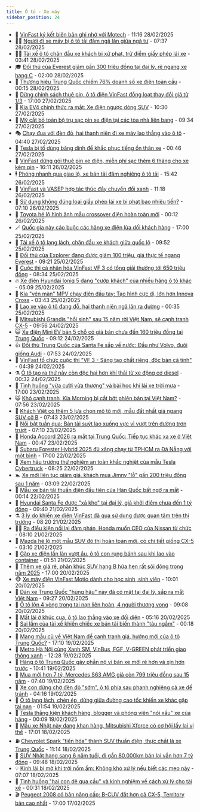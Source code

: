 ```yaml
---
title: Ô tô - Xe máy
sidebar_position: 24
---
```


<!-- dantri-o-to-xe-may:START -->
- 🤡 [VinFast ký kết biên bản ghi nhớ với Motech](https://dantri.com.vn/o-to-xe-may/vinfast-ky-ket-bien-ban-ghi-nho-voi-motech-20250228175056266.htm) - 11:16 28/02/2025
- 🧑‍💻 [Người đi xe máy bị ô tô tải đâm ngã lăn giữa ngã tư](https://dantri.com.vn/o-to-xe-may/nguoi-di-xe-may-bi-o-to-tai-dam-nga-lan-giua-nga-tu-20250228121343859.htm) - 07:37 28/02/2025
- 🧑‍💻 [Tài xế ô tô chặn đầu xe khách bị xử phạt, trừ điểm giấy phép lái xe](https://dantri.com.vn/o-to-xe-may/tai-xe-o-to-chan-dau-xe-khach-bi-xu-phat-tru-diem-giay-phep-lai-xe-20250228095125240.htm) - 03:41 28/02/2025
- 🎓 [Đối thủ của Everest giảm gần 300 triệu đồng tại đại lý, rẻ ngang xe hạng C](https://dantri.com.vn/o-to-xe-may/doi-thu-cua-everest-giam-gan-300-trieu-dong-tai-dai-ly-re-ngang-xe-hang-c-20250226142444885.htm) - 02:00 28/02/2025
- 🌊 [Thương hiệu Trung Quốc chiếm 76% doanh số xe điện toàn cầu](https://dantri.com.vn/o-to-xe-may/thuong-hieu-trung-quoc-chiem-76-doanh-so-xe-dien-toan-cau-20250227232951721.htm) - 00:15 28/02/2025
- 🥷 [Dừng chính sách thuê pin, ô tô điện VinFast đồng loạt thay đổi giá từ 1/3](https://dantri.com.vn/o-to-xe-may/dung-chinh-sach-thue-pin-o-to-dien-vinfast-dong-loat-thay-doi-gia-tu-13-20250227153937075.htm) - 17:00 27/02/2025
- 🤩 [Kia EV4 chính thức ra mắt: Xe điện ngược dòng SUV](https://dantri.com.vn/o-to-xe-may/kia-ev4-chinh-thuc-ra-mat-xe-dien-nguoc-dong-suv-20250227163055333.htm) - 10:30 27/02/2025
- 🫶 [Mỹ cắt bỏ toàn bộ trụ sạc pin xe điện tại các tòa nhà liên bang](https://dantri.com.vn/o-to-xe-may/my-cat-bo-toan-bo-tru-sac-pin-xe-dien-tai-cac-toa-nha-lien-bang-20250227150720665.htm) - 09:34 27/02/2025
- 🎭 [Chạy đua với đèn đỏ, hai thanh niên đi xe máy lao thẳng vào ô tô](https://dantri.com.vn/o-to-xe-may/chay-dua-voi-den-do-hai-thanh-nien-di-xe-may-lao-thang-vao-o-to-20250227113008260.htm) - 04:40 27/02/2025
- 🌁 [Tesla bị tố dùng băng dính để khắc phục tiếng ồn thân xe](https://dantri.com.vn/o-to-xe-may/tesla-bi-to-dung-bang-dinh-de-khac-phuc-tieng-on-than-xe-20250226231331261.htm) - 00:46 27/02/2025
- 🦩 [VinFast dừng gói thuê pin xe điện, miễn phí sạc thêm 6 tháng cho xe kèm pin](https://dantri.com.vn/o-to-xe-may/vinfast-dung-goi-thue-pin-xe-dien-mien-phi-sac-them-6-thang-cho-xe-kem-pin-20250226231109137.htm) - 16:11 26/02/2025
- 🕴 [Phóng nhanh qua giao lộ, xe bán tải đâm nghiêng ô tô tải](https://dantri.com.vn/o-to-xe-may/phong-nhanh-qua-giao-lo-xe-ban-tai-dam-nghieng-o-to-tai-20250226160703789.htm) - 15:42 26/02/2025
- 🎡 [VinFast và VASEP hợp tác thúc đẩy chuyển đổi xanh](https://dantri.com.vn/o-to-xe-may/vinfast-va-vasep-hop-tac-thuc-day-chuyen-doi-xanh-20250226175501349.htm) - 11:18 26/02/2025
- 📝 [Sử dụng không đúng loại giấy phép lái xe bị phạt bao nhiêu tiền?](https://dantri.com.vn/o-to-xe-may/su-dung-khong-dung-loai-giay-phep-lai-xe-bi-phat-bao-nhieu-tien-20250226113538038.htm) - 07:10 26/02/2025
- 🧐 [Toyota hé lộ hình ảnh mẫu crossover điện hoàn toàn mới](https://dantri.com.vn/o-to-xe-may/toyota-he-lo-hinh-anh-mau-crossover-dien-hoan-toan-moi-20250225232140062.htm) - 00:12 26/02/2025
- 🪄 [Quốc gia này cáo buộc các hãng xe điện lừa dối khách hàng](https://dantri.com.vn/o-to-xe-may/quoc-gia-nay-cao-buoc-cac-hang-xe-dien-lua-doi-khach-hang-20250225145728444.htm) - 17:00 25/02/2025
- 🧰 [Tài xế ô tô lạng lách, chặn đầu xe khách giữa quốc lộ](https://dantri.com.vn/o-to-xe-may/tai-xe-o-to-lang-lach-chan-dau-xe-khach-giua-quoc-lo-20250225163133059.htm) - 09:52 25/02/2025
- 🚀 [Đối thủ của Explorer đang được giảm 100 triệu, giá thực tế ngang Everest](https://dantri.com.vn/o-to-xe-may/doi-thu-cua-explorer-dang-duoc-giam-100-trieu-gia-thuc-te-ngang-everest-20250225114440279.htm) - 09:21 25/02/2025
- 💪 [Cuộc thi cá nhân hóa VinFast VF 3 có tổng giải thưởng tới 650 triệu đồng](https://dantri.com.vn/o-to-xe-may/cuoc-thi-ca-nhan-hoa-vinfast-vf-3-co-tong-giai-thuong-toi-650-trieu-dong-20250225152421613.htm) - 08:34 25/02/2025
- 🔥 [Xe điện Hyundai Ioniq 5 đang &quot;cướp khách&quot; của nhiều hãng ô tô khác](https://dantri.com.vn/o-to-xe-may/xe-dien-hyundai-ioniq-5-dang-cuop-khach-cua-nhieu-hang-o-to-khac-20250225115157176.htm) - 05:09 25/02/2025
- 🐲 [Kia &quot;vén màn&quot; MPV chạy điện đầu tay: Tạo hình cực dị, lớn hơn Innova Cross](https://dantri.com.vn/o-to-xe-may/kia-ven-man-mpv-chay-dien-dau-tay-tao-hinh-cuc-di-lon-hon-innova-cross-20250225103421927.htm) - 03:43 25/02/2025
- 🌋 [Lao xe vào ô tô đang đỗ, hai thanh niên ngã lăn ra đường](https://dantri.com.vn/o-to-xe-may/lao-xe-vao-o-to-dang-do-hai-thanh-nien-nga-lan-ra-duong-20250225002534671.htm) - 00:35 25/02/2025
- 🤩 [Mitsubishi Grandis &quot;hồi sinh&quot; sau 15 năm rời Việt Nam, sẽ cạnh tranh CX-5](https://dantri.com.vn/o-to-xe-may/mitsubishi-grandis-hoi-sinh-sau-15-nam-roi-viet-nam-se-canh-tranh-cx-5-20250224165333750.htm) - 09:56 24/02/2025
- 😺 [Xe điện Mini EV bản 5 chỗ có giá bán chưa đến 160 triệu đồng tại Trung Quốc](https://dantri.com.vn/o-to-xe-may/xe-dien-mini-ev-ban-5-cho-co-gia-ban-chua-den-160-trieu-dong-tai-trung-quoc-20250224120754951.htm) - 09:12 24/02/2025
- 👍 [Đối thủ Trung Quốc của Santa Fe sắp về nước: Đầu như Volvo, đuôi giống Audi](https://dantri.com.vn/o-to-xe-may/doi-thu-trung-quoc-cua-santa-fe-sap-ve-nuoc-dau-nhu-volvo-duoi-giong-audi-20250224054443592.htm) - 07:53 24/02/2025
- 🎃 [VinFast tổ chức cuộc thi &quot;VF 3 - Sáng tạo chất riêng, độc bản cá tính&quot;](https://dantri.com.vn/o-to-xe-may/vinfast-to-chuc-cuoc-thi-vf-3-sang-tao-chat-rieng-doc-ban-ca-tinh-20250224113314367.htm) - 04:39 24/02/2025
- ⚗️ [Ô tô tạo ra thứ này còn độc hại hơn khí thải từ xe động cơ diesel](https://dantri.com.vn/o-to-xe-may/o-to-tao-ra-thu-nay-con-doc-hai-hon-khi-thai-tu-xe-dong-co-diesel-20250223170130319.htm) - 00:32 24/02/2025
- 🦄 [Tình huống &quot;vừa cười vừa thương&quot; và bài học khi lái xe trời mưa](https://dantri.com.vn/o-to-xe-may/tinh-huong-vua-cuoi-vua-thuong-va-bai-hoc-khi-lai-xe-troi-mua-20250223205016245.htm) - 17:00 23/02/2025
- 😺 [Khó cạnh tranh, Kia Morning bị cắt bớt phiên bản tại Việt Nam?](https://dantri.com.vn/o-to-xe-may/kho-canh-tranh-kia-morning-bi-cat-bot-phien-ban-tai-viet-nam-20250223123655838.htm) - 07:56 23/02/2025
- 💼 [Khách Việt có thêm 5 lựa chọn mô tô mới, mẫu đắt nhất giá ngang SUV cỡ B](https://dantri.com.vn/o-to-xe-may/khach-viet-co-them-5-lua-chon-mo-to-moi-mau-dat-nhat-gia-ngang-suv-co-b-20250223011738445.htm) - 07:43 23/02/2025
- 💃 [Nổi bật tuần qua: Bán tải suýt lao xuống vực vì vượt trên đường trơn trượt](https://dantri.com.vn/o-to-xe-may/noi-bat-tuan-qua-ban-tai-suyt-lao-xuong-vuc-vi-vuot-tren-duong-tron-truot-20250223140844788.htm) - 07:10 23/02/2025
- 🚀 [Honda Accord 2026 ra mắt tại Trung Quốc: Tiếp tục khác xa xe ở Việt Nam](https://dantri.com.vn/o-to-xe-may/honda-accord-2026-ra-mat-tai-trung-quoc-tiep-tuc-khac-xa-xe-o-viet-nam-20250223012020639.htm) - 00:47 23/02/2025
- 🤩 [Subaru Forester Hybrid 2025 đủ xăng chạy từ TPHCM ra Đà Nẵng với một bình](https://dantri.com.vn/o-to-xe-may/subaru-forester-hybrid-2025-du-xang-chay-tu-tphcm-ra-da-nang-voi-mot-binh-20250222234126381.htm) - 17:00 22/02/2025
- 💪 [Xem hậu trường thử nghiệm an toàn khắc nghiệt của mẫu Tesla Cybertruck](https://dantri.com.vn/o-to-xe-may/xem-hau-truong-thu-nghiem-an-toan-khac-nghiet-cua-mau-tesla-cybertruck-20250222140914899.htm) - 08:25 22/02/2025
- 🏊 [Xe mới liên tục giảm giá, khách mua Jimny &quot;lỗ&quot; gần 200 triệu đồng sau 1 năm](https://dantri.com.vn/o-to-xe-may/xe-moi-lien-tuc-giam-gia-khach-mua-jimny-lo-gan-200-trieu-dong-sau-1-nam-20250222014654068.htm) - 03:09 22/02/2025
- 💄 [Mẫu xe bán tải thuần điện đầu tiên của Hàn Quốc bất ngờ ra mắt](https://dantri.com.vn/o-to-xe-may/mau-xe-ban-tai-thuan-dien-dau-tien-cua-han-quoc-bat-ngo-ra-mat-20250222004809995.htm) - 00:14 22/02/2025
- 👺 [Hyundai Santa Fe được &quot;xả kho&quot; tại đại lý, giá khởi điểm chưa đến 1 tỷ đồng](https://dantri.com.vn/o-to-xe-may/hyundai-santa-fe-duoc-xa-kho-tai-dai-ly-gia-khoi-diem-chua-den-1-ty-dong-20250221130834999.htm) - 09:40 21/02/2025
- ⚗️ [3 lý do khiến xe điện VinFast đã qua sử dụng được quan tâm trên thị trường](https://dantri.com.vn/o-to-xe-may/3-ly-do-khien-xe-dien-vinfast-da-qua-su-dung-duoc-quan-tam-tren-thi-truong-20250221145925752.htm) - 08:20 21/02/2025
- 🧑‍🏫 [Ra điều kiện nối lại đàm phán, Honda muốn CEO của Nissan từ chức](https://dantri.com.vn/o-to-xe-may/ra-dieu-kien-noi-lai-dam-phan-honda-muon-ceo-cua-nissan-tu-chuc-20250221115041279.htm) - 08:10 21/02/2025
- 🦒 [Mazda hé lộ một mẫu SUV đô thị hoàn toàn mới, có chi tiết giống CX-5](https://dantri.com.vn/o-to-xe-may/mazda-he-lo-mot-mau-suv-do-thi-hoan-toan-moi-co-chi-tiet-giong-cx-5-20250220232417917.htm) - 03:10 21/02/2025
- 🐘 [Gặp xe điện lấn làn vượt ẩu, ô tô con rụng bánh sau khi lao vào container](https://dantri.com.vn/o-to-xe-may/gap-xe-dien-lan-lan-vuot-au-o-to-con-rung-banh-sau-khi-lao-vao-container-20250221010653023.htm) - 01:51 21/02/2025
- 🧠 [Thêm xe giá rẻ, phân khúc SUV hạng B hứa hẹn rất sôi động trong năm 2025](https://dantri.com.vn/o-to-xe-may/them-xe-gia-re-phan-khuc-suv-hang-b-hua-hen-rat-soi-dong-trong-nam-2025-20250220123432519.htm) - 17:00 20/02/2025
- 🐵 [Xe máy điện VinFast Motio dành cho học sinh, sinh viên](https://dantri.com.vn/o-to-xe-may/xe-may-dien-vinfast-motio-danh-cho-hoc-sinh-sinh-vien-20250220165233224.htm) - 10:01 20/02/2025
- 🤭 [Dàn xe Trung Quốc &quot;hùng hậu&quot; này đã có mặt tại đại lý, sắp ra mắt Việt Nam](https://dantri.com.vn/o-to-xe-may/dan-xe-trung-quoc-hung-hau-nay-da-co-mat-tai-dai-ly-sap-ra-mat-viet-nam-20250220132456816.htm) - 09:27 20/02/2025
- 🤠 [Ô tô lộn 4 vòng trong tai nạn liên hoàn, 4 người thương vong](https://dantri.com.vn/o-to-xe-may/o-to-lon-4-vong-trong-tai-nan-lien-hoan-4-nguoi-thuong-vong-20250220155206990.htm) - 09:08 20/02/2025
- 🫶 [Mất lái ở khúc cua, ô tô lao thẳng vào xe đối diện](https://dantri.com.vn/o-to-xe-may/mat-lai-o-khuc-cua-o-to-lao-thang-vao-xe-doi-dien-20250220115210799.htm) - 05:16 20/02/2025
- 🚀 [Sai lầm của tài xế khiến chiếc xe bán tải biến thành &quot;tàu ngầm&quot;](https://dantri.com.vn/o-to-xe-may/sai-lam-cua-tai-xe-khien-chiec-xe-ban-tai-bien-thanh-tau-ngam-20250219210740952.htm) - 00:18 20/02/2025
- 🎊 [Mang mẫu cũ về Việt Nam để cạnh tranh giá, hướng mới của ô tô Trung Quốc?](https://dantri.com.vn/o-to-xe-may/mang-mau-cu-ve-viet-nam-de-canh-tranh-gia-huong-moi-cua-o-to-trung-quoc-20250219152959331.htm) - 17:10 19/02/2025
- 🦄 [Metro Hà Nội cùng Xanh SM, VinBus, FGF, V-GREEN phát triển giao thông xanh](https://dantri.com.vn/o-to-xe-may/metro-ha-noi-cung-xanh-sm-vinbus-fgf-v-green-phat-trien-giao-thong-xanh-20250219182138156.htm) - 12:28 19/02/2025
- 🥷 [Hãng ô tô Trung Quốc gây phẫn nộ vì bán xe mới rẻ hơn và xịn hơn trước](https://dantri.com.vn/o-to-xe-may/hang-o-to-trung-quoc-gay-phan-no-vi-ban-xe-moi-re-hon-va-xin-hon-truoc-20250219121006889.htm) - 10:41 19/02/2025
- 🦏 [Mua mới hơn 7 tỷ, Mercedes S63 AMG giá còn 799 triệu đồng sau 15 năm](https://dantri.com.vn/o-to-xe-may/mua-moi-hon-7-ty-mercedes-s63-amg-gia-con-799-trieu-dong-sau-15-nam-20250219143835487.htm) - 07:40 19/02/2025
- 🤗 [Xe con dừng chờ đèn đỏ &quot;sớm&quot;, ô tô phía sau phanh nghiêng cả xe để tránh](https://dantri.com.vn/o-to-xe-may/xe-con-dung-cho-den-do-som-o-to-phia-sau-phanh-nghieng-ca-xe-de-tranh-20250219111511839.htm) - 04:16 19/02/2025
- 🐲 [Ô tô lạng lách, chèn ép, dừng giữa đường cao tốc khiến xe khác gặp tai nạn](https://dantri.com.vn/o-to-xe-may/o-to-lang-lach-chen-ep-dung-giua-duong-cao-toc-khien-xe-khac-gap-tai-nan-20250219084617747.htm) - 01:54 19/02/2025
- 🤭 [Tesla thắng kiện khách hàng, blogger và phóng viên &quot;nói xấu&quot; xe của hãng](https://dantri.com.vn/o-to-xe-may/tesla-thang-kien-khach-hang-blogger-va-phong-vien-noi-xau-xe-cua-hang-20250219001058069.htm) - 00:09 19/02/2025
- 🐻 [Mẫu xe Nhật này đang khan hàng, Mitsubishi Xforce có cơ hội lấy lại vị thế](https://dantri.com.vn/o-to-xe-may/mau-xe-nhat-nay-dang-khan-hang-mitsubishi-xforce-co-co-hoi-lay-lai-vi-the-20250218105541766.htm) - 17:01 18/02/2025
- ⛽️ [Chevrolet Spark &quot;tiến hóa&quot; thành SUV thuần điện, thực chất là xe Trung Quốc](https://dantri.com.vn/o-to-xe-may/chevrolet-spark-tien-hoa-thanh-suv-thuan-dien-thuc-chat-la-xe-trung-quoc-20250218075632457.htm) - 11:14 18/02/2025
- 🫣 [SUV Nhật hạng sang 6 năm tuổi, đi gần 80.000km bán lại vẫn hơn 7 tỷ đồng](https://dantri.com.vn/o-to-xe-may/suv-nhat-hang-sang-6-nam-tuoi-di-gan-80000km-ban-lai-van-hon-7-ty-dong-20250218135601962.htm) - 09:48 18/02/2025
- 💡 [Kính lái bị mờ khi trời nồm ẩm: Không khó xử lý nếu biết các mẹo này](https://dantri.com.vn/o-to-xe-may/kinh-lai-bi-mo-khi-troi-nom-am-khong-kho-xu-ly-neu-biet-cac-meo-nay-20250218113050617.htm) - 07:07 18/02/2025
- 💪 [Tình huống &quot;hai con dê qua cầu&quot; và kinh nghiệm về cách xử lý cho tài xế](https://dantri.com.vn/o-to-xe-may/tinh-huong-hai-con-de-qua-cau-va-kinh-nghiem-ve-cach-xu-ly-cho-tai-xe-20250218025631440.htm) - 00:31 18/02/2025
- 🎬 [Peugeot 2008 có bản nâng cấp: B-CUV đắt hơn cả CX-5, Territory bản cao nhất](https://dantri.com.vn/o-to-xe-may/peugeot-2008-co-ban-nang-cap-b-cuv-dat-hon-ca-cx-5-territory-ban-cao-nhat-20250217225410234.htm) - 17:00 17/02/2025<!-- dantri-o-to-xe-may:END -->
